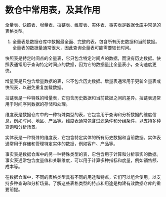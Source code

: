 # 数仓中常用表，及其作用

全量表、快照表、增量表、拉链表、维度表、实体表、事实表是数据仓库中常见的表格类型。

1. 全量表是数据仓库中数据最全面、完整的表，包含所有历史数据和当前数据。全量表的数据量通常很大，因此查询全量表可能需要较长时间。

快照表是特定时间点的全量表，它只包含特定时间点的数据，而没有历史数据。快照表通常用于查询特定时间点的数据，因为它的数据量比全量表小，查询速度更快。

增量表是只包含增量数据的表，它不包含历史数据。增量表通常用于更新全量表或快照表，以避免重复加载数据。

拉链表是一种特殊的增量表，它包含历史数据和当前数据之间的差异。拉链表通常用于时间序列数据的存储和处理。

维度表是数据仓库中的一种特殊类型的表，它包含用于查询和分析数据的维度信息，例如时间、地区、产品等。维度表通常包含过滤条件和分组条件，以支持多种查询和分析场景。

实体表是一种特殊的维度表，它包含特定实体的所有历史数据和当前数据。实体表通常用于存储和管理特定实体的数据，例如客户、产品等。

事实表是数据仓库中的另一种特殊类型的表，它包含用于计算和分析事实的数据。事实表通常包含度量值和关联维度，可以用于计算多种指标和度量，例如销售额、成本等。

在数据仓库中，不同的表格类型具有不同的用途和特点，它们可以组合使用，以支持多种查询和分析场景。了解这些表格类型的特点和用途是构建有效数据仓库的重要前提。
